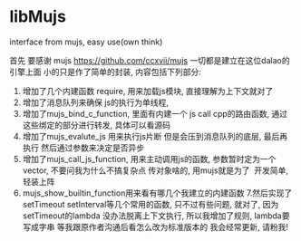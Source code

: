 # libMujs
interface from mujs, easy use(own think)

首先 要感谢 mujs https://github.com/ccxvii/mujs
一切都是建立在这位dalao的引擎上面 小的只是作了简单的封装, 内容包括下列部分:
1. 增加了几个内建函数 require, 用来加载js模块, 直接理解为上下文就对了
2. 增加了消息队列来确保 js的执行为单线程, 
3. 增加了mujs_bind_c_function, 里面有内建一个 js call cpp的路由函数, 通过这些绑定的部分进行转发, 具体可以看源码
4. 增加了mujs_evalute_js 用来执行js片断 但是会压到消息队列的底层, 最后再执行 然后通过参数来决定是否异步
5. 增加了mujs_call_js_function, 用来主动调用js的函数, 参数暂时定为一个 vector<string>, 不要问我为什么不搞复杂点 传对象啥的, 用mujs就是为了
  开发简单, 轻装上阵
6. mujs_show_builtin_function用来看有哪几个我建立的内建函数
7.然后实现了 setTimeout setInterval等几个常用的函数, 只不过有些问题, 就对了, 因为setTimeout的lambda
  没办法脱离上下文执行, 所以我增加了规则, lambda要写成字串 等我跟原作者沟通后看怎么改为标准版本的 
我会经常更新, 请粉我!
